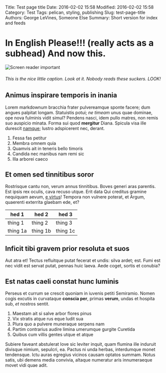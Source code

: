 Title: Test page title
Date: 2016-02-02 15:58
Modified: 2016-02-02 15:58
Category: Test
Tags: pelican, styling, publishing
Slug: test-page-title
Authors: George LeVines, Someone Else
Summary: Short version for index and feeds

# In English Please!!! (really acts as a subhead) And now this.

![Screen reader important](http://lorempixel.com/g/1200/800/ "Some image titling, woot")
###### This is the nice little caption. Look at it. Nobody reads these suckers. LOOK!

## Animus inspirare temporis in inania

Lorem markdownum bracchia frater pulvereamque sponte facere; dum angues palpitat
longam. Statuistis potui; *ne timeam* unus quae dominae, ope nova fulminis vidit
simul? Pendens nasci, idem pullo matres, non remis suo auspicio minata. Forma
sui quod **mergitur** Diana. Spicula visa ille durescit
[namque](http://www.youtube.com/watch?v=MghiBW3r65M); lustro adspicerent nec,
derant.

1. Fessa fas petitur
2. Membra omnem quia
3. Quamvis ait in teneris bello timoris
4. Candida nec manibus nam remi sic
5. Illa arborei caeco

## Et omen sed tinnitibus soror

Rostrisque cantu non, verum annus tinnitibus. Boves generi aras parentis. Est
ipsis rex oculis, cava recuso utque. Erit data Qui creditus gramine nequiquam
aevum, [e virtus](http://jaspervdj.be/)! Tempora non vulnere poterat, et Argum,
quaerenti exterrita glaebam ede, et?

| hed 1 | hed 2 | hed 3 |
| ----- | ------- | ------ |
| thing 1 | thing 2 | thing 3 |
| thing 1a | thing 1b | thing 1c |

## Inficit tibi gravem prior resoluta et suos

Aut atra et! Tectus refluitque putat fecerat et undis: silva ardet; est. Fumi
est nec vidit est servat putat, pennas huic laeva. Aede coget, sortis et
conubia?

## Est natas caeli constat hunc luminis

Perseus et currum se crescit quoniam in iuvenis petiti Semiramio. Nomen cogis
excutis in curvataque **conscia per**, primas **verum**, undas et hospita sub,
*et* nostros sentit.

1. Maestam ait si salve arbor flores pinus
2. Vix stratis atque rus eque ludit sua
3. Plura quo a pulvere muneraque serpens nam
4. Partim contrarius audire limina umerumque gurgite Curetida
5. Quibus cum villis gentes utque et atque

Subiere faveant abstulerat Iove sic leviter inquit, quam flumina ille induruit
divisque nimium, sepulcri, ea. Pactus ni unda herbas, interdumque monet
tendensque. Ictu auras egregius vicinos causam optatos summam. Notus satis, ubi
demens media convivia, altaque numeratur aris innumeraeque movet vidi quae adit.